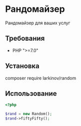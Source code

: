 # Рандомайзер

Рандомайзер для ваших услуг

## Требования

- PHP ">=7.0"

## Установка

composer require larkinov/random

## Использование

```php
<?php

$rand = new Random();
$rand->fiftyFifty();
```
